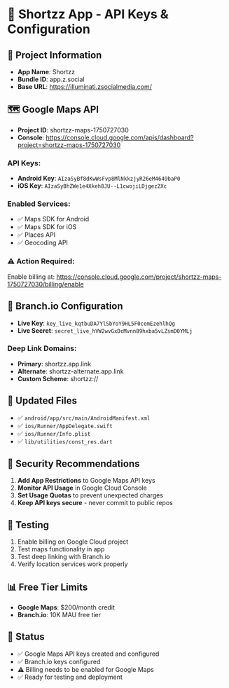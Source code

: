 # 🔑 Shortzz App - API Keys & Configuration

## 📱 **Project Information**
- **App Name**: Shortzz
- **Bundle ID**: app.z.social
- **Base URL**: https://illuminati.zsocialmedia.com/

## 🗺️ **Google Maps API**
- **Project ID**: shortzz-maps-1750727030
- **Console**: https://console.cloud.google.com/apis/dashboard?project=shortzz-maps-1750727030

### API Keys:
- **Android Key**: `AIzaSyBf8dKwWsFvp8MlNkkzjyR26eM4649baP0`
- **iOS Key**: `AIzaSyBhZWe1e4Xkeh8JU--L1cwojiLDjgez2Xc`

### Enabled Services:
- ✅ Maps SDK for Android
- ✅ Maps SDK for iOS  
- ✅ Places API
- ✅ Geocoding API

### ⚠️ **Action Required**:
Enable billing at: https://console.cloud.google.com/project/shortzz-maps-1750727030/billing/enable

## 🌿 **Branch.io Configuration**
- **Live Key**: `key_live_kqtbuDA7YlSbYoY9HL5F0cemEzehlhQg`
- **Live Secret**: `secret_live_hVW2wvGxDcMvnn89hxba5vLZsmD0YMLj`

### Deep Link Domains:
- **Primary**: shortzz.app.link
- **Alternate**: shortzz-alternate.app.link
- **Custom Scheme**: shortzz://

## 📂 **Updated Files**
- ✅ `android/app/src/main/AndroidManifest.xml`
- ✅ `ios/Runner/AppDelegate.swift`
- ✅ `ios/Runner/Info.plist`
- ✅ `lib/utilities/const_res.dart`

## 🔐 **Security Recommendations**
1. **Add App Restrictions** to Google Maps API keys
2. **Monitor API Usage** in Google Cloud Console
3. **Set Usage Quotas** to prevent unexpected charges
4. **Keep API keys secure** - never commit to public repos

## 🧪 **Testing**
1. Enable billing on Google Cloud project
2. Test maps functionality in app
3. Test deep linking with Branch.io
4. Verify location services work properly

## 📊 **Free Tier Limits**
- **Google Maps**: $200/month credit
- **Branch.io**: 10K MAU free tier

## 🚀 **Status**
- ✅ Google Maps API keys created and configured
- ✅ Branch.io keys configured
- ⚠️ Billing needs to be enabled for Google Maps
- ✅ Ready for testing and deployment
